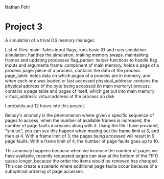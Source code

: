 Nathan Pohl

# Project 3

A simulation of a trival OS memory manager.

List of files:
main: Takes input flags, runs basic IO and runs simulation
simulation: handles the simulation, making memory swaps, maintaining frames and updating processes
flag_parser: helper functions to handle flag inputs and arguments
frame: component of main memory, holds a page of a process
page: piece of a process, contains the data of the process
page_table: holds data on which pages of a process are in memory, and when each one was loaded or 	last accessed
physical_address: contains the physical address of the byte being accessed (in main memory)
process: contains a page table and pages of itself, which get put into main memory
virtual_address: virtual address of the process on disk

I probably put 12 hours into this project.

Belady's anomaly is the phenomenon where given a specific sequence of pages to access, when the number of available frames is increased, the number of page faults increases along with it. Using the file I have provided, "sim.txt", you can see this happen when maxing out the frame limit at 3, and then at 4. With a frame limit of 3, the pages being accessed will result in 9 page faults. With a frame limit of 4, the number of page faults goes up to 10.

This anomaly happens because when we increase the number of pages we have available, recently requested pages can stay at the bottom of the FIFO queue longer, because the order the items would be removed has changed. This can create a scenario where additional page faults occur because of a suboptimal ordering of page accesses.